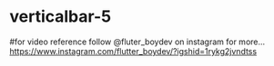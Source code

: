 # verticalbar-5
#for video reference follow @fluter_boydev on instagram for more...
    https://www.instagram.com/flutter_boydev/?igshid=1rykg2jvndtss
